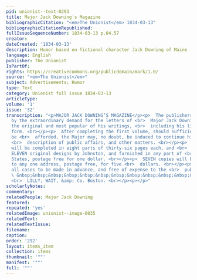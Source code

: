 ```yaml
---
pid: unionist--text-0293
title: Major Jack Downing's Magazine
bibliographicCitation: "<em>The Unionist</em> 1834-03-13"
bibliographicCitationRepublished: 
fullIssueSequenceNumber: 1834-03-13 p.04.57
creator: 
dateCreated: '1834-03-13'
description: Humor based on fictional character Jack Downing of Maine
language: English
publisher: The Unionist
IsPartOf: 
rights: https://creativecommons.org/publicdomain/mark/1.0/
source: "<em>The Unionist</em>"
subject: Advertisements; Humor
type: Text
category: Unionist full issue 1834-03-13
articleType: 
volume: '1'
issue: '32'
transcription: "<p>MAJOR JACK DOWNING’S MAGAZINE</p><p>  The publishers are encouraged
  by the extraordinary demand for the letters of <br>  Major Jack Downing, to issue
  the original and most popular of his writings, <br>  including his life, in a periodical
  form. <br></p><p>  After completing the first volume, should sufficient encouragement
  be <br>  afforded, the Major may, no doubt, be induced to continue his interesting
  <br>  description of public affairs, and other matters. <br></p><p>  This Volume
  will be completed in eight parts of thirty-six pages each, and <br>  will contain
  ELEVEN original designs by Johnston, and furnished in any part of <br>  the United
  States, postage free for one dollar. <br></p><p>  SEVEN copies will be furnished
  to any one address, postage free, for five <br>  dollars. <br></p><p>  Payment in
  all cases to be made in advance, and free of expense to the <br>  publishers. <br></p><p>
  \ &nbsp;&nbsp;&nbsp;&nbsp;&nbsp;&nbsp;&nbsp;&nbsp;&nbsp;&nbsp;&nbsp;&nbsp;&nbsp;&nbsp;&nbsp;&nbsp;&nbsp;&nbsp;&nbsp;&nbsp;&nbsp;&nbsp;&nbsp;&nbsp;&nbsp;&nbsp;&nbsp;&nbsp;&nbsp;&nbsp;&nbsp;&nbsp;&nbsp;&nbsp;&nbsp;
  <br>  LILLY, WAIT, &amp; Co. Boston. <br></p><p></p>"
scholarlyNotes: 
commentary: 
relatedPeople: Major Jack Downing
featured: 
repeated: 'yes'
relatedImage: unionist--image-0035
relatedText: 
relatedTextIssue: 
filename: 
caption: 
order: '292'
layout: items_item
collection: items
thumbnail: '""'
manifest: '""'
full: '""'
---
```

